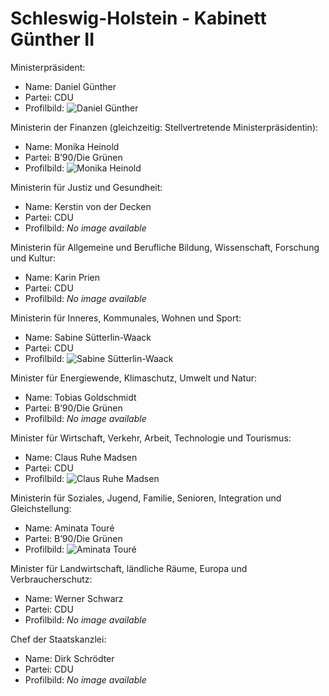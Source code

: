 # Schleswig-Holstein - Kabinett Günther II

Ministerpräsident:
* Name: Daniel Günther
* Partei: CDU
* Profilbild: ![Daniel Günther](https://upload.wikimedia.org/wikipedia/commons/thumb/1/17/Daniel_G%C3%BCnther_%282017%29.jpg/400px-Daniel_G%C3%BCnther_%282017%29.jpg)

Ministerin der Finanzen (gleichzeitig: Stellvertretende Ministerpräsidentin):
* Name: Monika Heinold
* Partei: B’90/Die Grünen
* Profilbild: ![Monika Heinold](https://upload.wikimedia.org/wikipedia/commons/thumb/1/1a/1454-ri-102-Gruene_Monika_Heinold_%28cropped%29.jpg/400px-1454-ri-102-Gruene_Monika_Heinold_%28cropped%29.jpg)

Ministerin für Justiz und Gesundheit:
* Name: Kerstin von der Decken
* Partei: CDU
* Profilbild: *No image available*

Ministerin für Allgemeine und Berufliche Bildung, Wissenschaft, Forschung und Kultur:
* Name: Karin Prien
* Partei: CDU
* Profilbild: *No image available*

Ministerin für Inneres, Kommunales, Wohnen und Sport:
* Name: Sabine Sütterlin-Waack
* Partei: CDU
* Profilbild: ![Sabine Sütterlin-Waack](https://upload.wikimedia.org/wikipedia/commons/thumb/3/34/S%C3%BCtterlin-Waack%2C_Sabine-1904.jpg/400px-S%C3%BCtterlin-Waack%2C_Sabine-1904.jpg)

Minister für Energiewende, Klimaschutz, Umwelt und Natur:
* Name: Tobias Goldschmidt
* Partei: B’90/Die Grünen
* Profilbild: *No image available*

Minister für Wirtschaft, Verkehr, Arbeit, Technologie und Tourismus:
* Name: Claus Ruhe Madsen
* Partei: CDU
* Profilbild: ![Claus Ruhe Madsen](https://upload.wikimedia.org/wikipedia/commons/thumb/8/81/Claus_Ruhe_Madsen_Nov_2021.jpg/400px-Claus_Ruhe_Madsen_Nov_2021.jpg)

Ministerin für Soziales, Jugend, Familie, Senioren, Integration und Gleichstellung:
* Name: Aminata Touré
* Partei: B’90/Die Grünen
* Profilbild: ![Aminata Touré](https://upload.wikimedia.org/wikipedia/commons/thumb/c/c5/Aminata_Tour%C3%A9_%28Juli_2021%2C_Kiel%29.jpg/400px-Aminata_Tour%C3%A9_%28Juli_2021%2C_Kiel%29.jpg)

Minister für Landwirtschaft, ländliche Räume, Europa und Verbraucherschutz:
* Name: Werner Schwarz
* Partei: CDU
* Profilbild: *No image available*

Chef der Staatskanzlei:
* Name: Dirk Schrödter
* Partei: CDU
* Profilbild: *No image available*
